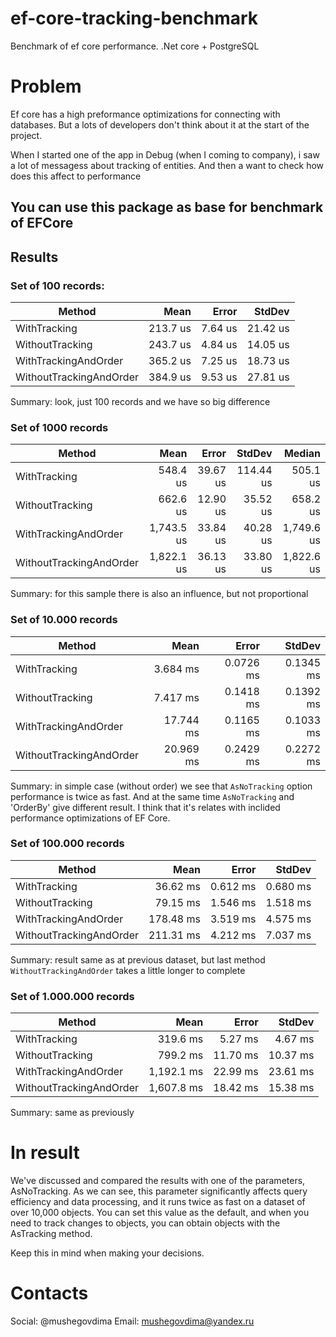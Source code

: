# ef-core-tracking-benchmark
Benchmark of ef core performance. .Net core + PostgreSQL

# Problem
Ef core has a high preformance optimizations for connecting with databases.
But a lots of developers don't think about it at the start of the project.

When I started one of the app in Debug (when I coming to company), i saw a lot of messagess about tracking of entities.
And then a want to check how does this affect to performance

## You can use this package as base for benchmark of EFCore

## Results

### Set of 100 records:

| Method                  | Mean     | Error   | StdDev   |
|------------------------ |---------:|--------:|---------:|
| WithTracking            | 213.7 us | 7.64 us | 21.42 us |
| WithoutTracking         | 243.7 us | 4.84 us | 14.05 us |
| WithTrackingAndOrder    | 365.2 us | 7.25 us | 18.73 us |
| WithoutTrackingAndOrder | 384.9 us | 9.53 us | 27.81 us |
Summary: look, just 100 records and we have so big difference

### Set of 1000 records

| Method                  | Mean       | Error    | StdDev    | Median     |
|------------------------ |-----------:|---------:|----------:|-----------:|
| WithTracking            |   548.4 us | 39.67 us | 114.44 us |   505.1 us |
| WithoutTracking         |   662.6 us | 12.90 us |  35.52 us |   658.2 us |
| WithTrackingAndOrder    | 1,743.5 us | 33.84 us |  40.28 us | 1,749.6 us |
| WithoutTrackingAndOrder | 1,822.1 us | 36.13 us |  33.80 us | 1,822.6 us |
Summary: for this sample there is also an influence, but not proportional

### Set of 10.000 records

| Method                  | Mean      | Error     | StdDev    |
|------------------------ |----------:|----------:|----------:|
| WithTracking            |  3.684 ms | 0.0726 ms | 0.1345 ms |
| WithoutTracking         |  7.417 ms | 0.1418 ms | 0.1392 ms |
| WithTrackingAndOrder    | 17.744 ms | 0.1165 ms | 0.1033 ms |
| WithoutTrackingAndOrder | 20.969 ms | 0.2429 ms | 0.2272 ms |
Summary: in simple case (without order) we see that `AsNoTracking` option performance is twice as fast. And at the same time `AsNoTracking` and 'OrderBy' give different result. I think that it's relates with inclided performance optimizations of EF Core.

### Set of 100.000 records

| Method                  | Mean      | Error    | StdDev   |
|------------------------ |----------:|---------:|---------:|
| WithTracking            |  36.62 ms | 0.612 ms | 0.680 ms |
| WithoutTracking         |  79.15 ms | 1.546 ms | 1.518 ms |
| WithTrackingAndOrder    | 178.48 ms | 3.519 ms | 4.575 ms |
| WithoutTrackingAndOrder | 211.31 ms | 4.212 ms | 7.037 ms |
Summary: result same as at previous dataset, but last method `WithoutTrackingAndOrder` takes a little longer to complete

### Set of 1.000.000 records

| Method                  | Mean       | Error    | StdDev   |
|------------------------ |-----------:|---------:|---------:|
| WithTracking            |   319.6 ms |  5.27 ms |  4.67 ms |
| WithoutTracking         |   799.2 ms | 11.70 ms | 10.37 ms |
| WithTrackingAndOrder    | 1,192.1 ms | 22.99 ms | 23.61 ms |
| WithoutTrackingAndOrder | 1,607.8 ms | 18.42 ms | 15.38 ms |
Summary: same as previously

# In result
We've discussed and compared the results with one of the parameters, AsNoTracking. As we can see, this parameter significantly affects query efficiency and data processing, and it runs twice as fast on a dataset of over 10,000 objects.
You can set this value as the default, and when you need to track changes to objects, you can obtain objects with the AsTracking method.

Keep this in mind when making your decisions.

# Contacts
Social: @mushegovdima
Email: mushegovdima@yandex.ru